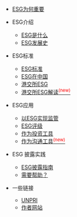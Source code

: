 * [ESG为何重要](why-esg-matters.md)

* ESG介绍

  * [ESG是什么](about/ESG.md "ESG是什么")
  * [ESG发展史](about/ESG-history.md "ESG的发展史")

* ESG标准

  * [ESG标准](criteria/ESG-Criteria.md "ESG的披露制度有哪些")
  * [ESG在中国](criteria/ESG-China.md "ESG在中国体现在哪些政策和规定")
  * [港交所ESG](criteria/hkex-ESG.md "港交所的ESG指引演变史")
  * [港交所ESG解读<sup style="color:red">(new)<sup>](criteria/hkex-new-esg-guide-2019.md "解读港交所2019年新ESG指引")

* ESG应用
  
  * [以ESG实现监管](apply/ESG-as-supervision.md "如何以ESG实现市场监管")
  * [ESG评级](apply/ESG-rating.md "ESG的评级机构有哪些")
  * [作为投资工具](apply/ESG-investment.md "ESG作为投资工具的应用")
  * [作为沟通工具<sup style="color:red">(new)<sup>](apply/ESG-communicate.md "ESG如何作为沟通工具")

* ESG 披露实践
  
  * [ESG披露指南](how/ESG-guide.md "如何写好一份ESG报告")
  * [需要帮助？](contact.md "帮您写ESG报告")

* 一些链接
  * [UNPRI](https://www.unpri.org)
  * [作者网站](https://3feng.im)

<!-- * Links
  * [![Code](https://icongr.am/feather/code.svg?size=16&color=808080)Demo Sandbox](https://codesandbox.io/s/xv36w4695o)
  * [![Github](https://icongram.jgog.in/simple/github.svg?color=808080&size=16)Github](https://github.com/jhildenbiddle/docsify-themeable)
  * [![NPM](https://icongram.jgog.in/simple/npm.svg?colored&size=16)NPM](https://www.npmjs.com/package/docsify-themeable)
  * [![Twitter](https://icongram.jgog.in/simple/twitter.svg?colored&size=16)@jhildenbiddle](http://twitter.com/jhildenbiddle) -->